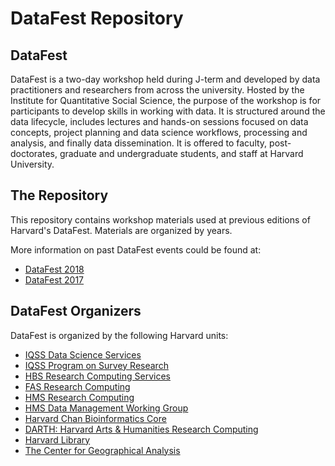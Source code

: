 DataFest Repository
===========


DataFest
----------

DataFest is a two-day workshop held during J-term and developed by
data practitioners and researchers from across the university. Hosted
by the Institute for Quantitative Social Science, the purpose
of the workshop is for participants to develop skills in working with
data. It is structured around the data lifecycle, includes lectures
and hands-on sessions focused on data concepts, project planning and
data science workflows, processing and analysis, and finally data
dissemination. It is offered to faculty, post-doctorates, graduate and
undergraduate students, and staff at Harvard University. 


The Repository
-----------

This repository contains workshop materials used at previous editions
of Harvard's DataFest. Materials are organized by years.

More information on past DataFest events could be found at:

- [DataFest 2018](https://projects.iq.harvard.edu/datafest2018)
- [DataFest 2017](https://projects.iq.harvard.edu/datafest2017)



DataFest Organizers
-----------

DataFest is organized by the following Harvard units:

- [IQSS Data Science Services](http://dss.iq.harvard.edu/)
- [IQSS Program on Survey Research](http://psr.iq.harvard.edu/)
- [HBS Research Computing Services](http://grid.rcs.hbs.org/)
- [FAS Research Computing](https://rc.fas.harvard.edu/)
- [HMS Research Computing](https://rc.hms.harvard.edu/)
- [HMS Data Management Working Group](http://dmwg.hms.harvard.edu/)
- [Harvard Chan Bioinformatics Core](http://bioinformatics.sph.harvard.edu/)
- [DARTH: Harvard Arts & Humanities Research Computing](http://darthcrimson.org/)
- [Harvard Library](http://library.harvard.edu/)
- [The Center for Geographical Analysis](http://www.gis.harvard.edu/)





